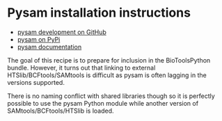# Pysam installation instructions

* [pysam development on GitHub](https://github.com/pysam-developers/pysam)
* [pysam on PyPi](https://pypi.org/project/pysam/)
* [pysam documentation](https://pysam.readthedocs.io/en/latest/)

The goal of this recipe is to prepare for inclusion in the BioToolsPython bundle. However,
it turns out that linking to external HTSlib/BCFtools/SAMtools is difficult as pysam 
is often lagging in the versions supported.

There is no naming conflict with shared libraries though so it is perfectly possible 
to use the pysam Python module while another version of SAMtools/BCFtools/HTSlib is 
loaded.
